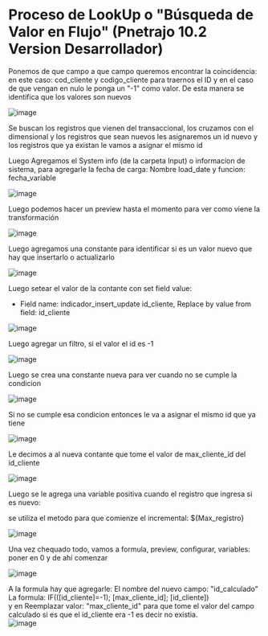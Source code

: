 # Proceso de LookUp o "Búsqueda de Valor en Flujo" (Pnetrajo 10.2 Version Desarrollador)

Ponemos de que campo a que campo queremos encontrar la coincidencia: en este caso: cod_cliente y codigo_cliente
para traernos el ID y en el caso de que vengan en nulo le ponga un "-1" como valor. De esta manera se identifica que los valores son nuevos

![image](https://github.com/user-attachments/assets/7ce0953a-07c6-49ea-9a55-512d9582877b)

Se buscan los registros que vienen del transaccional, los cruzamos con el dimensional y los registros que sean nuevos les asignaremos un id nuevo
y los registros que ya existan le vamos a asignar el mismo id

Luego Agregamos el System info (de la carpeta Input) o informacion de sistema, para agregarle la fecha de carga:
Nombre load_date y funcion: fecha_variable

![image](https://github.com/user-attachments/assets/952e6e95-58b9-460c-b57c-f2ae5256dd32)

Luego podemos hacer un preview hasta el momento para ver como viene la transformación

![image](https://github.com/user-attachments/assets/d3eae549-43de-4027-afa1-808968517f1d)

Luego agregamos una constante para identificar si es un valor nuevo que hay que insertarlo o actualizarlo

![image](https://github.com/user-attachments/assets/9a3dd4ea-4ab2-4f99-baca-954deff240c9)

Luego setear el valor de la contante con set field value:
- Field name: indicador_insert_update id_cliente, Replace by value from field: id_cliente

![image](https://github.com/user-attachments/assets/06e15f81-d710-477a-bbc6-42da19fda421)


Luego agregar un filtro, si el valor el id es -1

![image](https://github.com/user-attachments/assets/a578a744-331c-480e-a02c-3eb4a2eb30a6)

Luego se crea una constante nueva para ver cuando no se cumple la condicion

![image](https://github.com/user-attachments/assets/ee6269a0-887a-4b2a-8b12-53a32700043f)

Si no se cumple esa condicion entonces le va a asignar el mismo id que ya tiene

![image](https://github.com/user-attachments/assets/f900917a-d8ee-4cbd-bbcb-cd61b48c47b7)

Le decimos  a al nueva contante que tome el valor de max_cliente_id del id_cliente

![image](https://github.com/user-attachments/assets/d9c28715-e8d4-4888-a725-766d8510658b)

Luego se le agrega una variable positiva cuando el registro que ingresa si es nuevo:

se utiliza el metodo para que comienze el incremental: ${Max_registro}

![image](https://github.com/user-attachments/assets/aa476d0d-8869-4c53-8306-1747bc53ea9c)


Una vez chequado todo, vamos a formula, preview, configurar, variables: poner en 0 y de ahí comenzar 

![image](https://github.com/user-attachments/assets/3d649841-d0b8-4125-b2fc-8692f90a0394)

A la formula hay que agregarle:
El nombre del nuevo campo: "id_calculado" \
La formula: IF(([id_cliente]=-1); [max_cliente_id]; [id_cliente]) \
y en Reemplazar valor: "max_cliente_id" para que tome el valor del campo calculado si es que el id_cliente era -1 es decir no existia. \
![image](https://github.com/user-attachments/assets/14307522-9119-4fc9-be5c-fa9cef920007)




